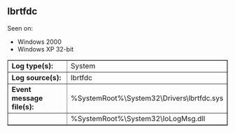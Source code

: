 ## lbrtfdc

Seen on:
* Windows 2000
* Windows XP 32-bit

<table border="1" class="docutils">
  <tbody>
    <tr>
      <td><b>Log type(s):</b></td>
      <td>System</td>
    </tr>
    <tr>
      <td><b>Log source(s):</b></td>
      <td>lbrtfdc</td>
    </tr>
    <tr>
      <td><b>Event message file(s):</b></td>
      <td>%SystemRoot%\System32\Drivers\lbrtfdc.sys</td>
    </tr>
    <tr>
      <td>&nbsp;</td>
      <td>%SystemRoot%\System32\IoLogMsg.dll</td>
    </tr>
  </tbody>
</table>

&nbsp;

